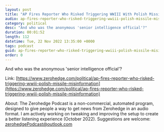 ```yaml
---
layout: post
title: "AP Fires Reporter Who Risked Triggering WWIII With Polish Missile Misinformation"
audio: ap-fires-reporter-who-risked-triggering-wwiii-polish-missile-misinformation-1
category: political
desc: "And who was the anonymous 'senior intelligence official'?"
duration: 00:01:52
length: 112
datetime: Tue, 22 Nov 2022 13:35:00 +0000
tags: podcast
guid: ap-fires-reporter-who-risked-triggering-wwiii-polish-missile-misinformation-0
order: 0
---
```

And who was the anonymous 'senior intelligence official'?

Link: [https://www.zerohedge.com/political/ap-fires-reporter-who-risked-triggering-wwiii-polish-missile-misinformation](https://www.zerohedge.com/political/ap-fires-reporter-who-risked-triggering-wwiii-polish-missile-misinformation)

About: The Zerohedge Podcast is a non-commercial, automated program, designed to give people a way to get news from Zerohedge in an audio format.  I am actively working on tweaking and improving the setup to create a better listening experience (October 2022).  Suggestions are welcome: [zerohedgePodcast@outlook.com](mailto:zerohedgePodcast@outlook.com)